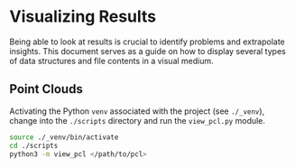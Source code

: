 # Visualizing Results
Being able to look at results is crucial to identify problems and extrapolate insights. This document serves as a guide on how to display several types of data structures and file contents in a visual medium.

## Point Clouds

Activating the Python `venv` associated with the project (see `./_venv`), change into the `./scripts` directory and run the `view_pcl.py` module.
```bash
source ./_venv/bin/activate
cd ./scripts
python3 -m view_pcl </path/to/pcl>
```
